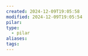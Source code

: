 ```yaml
---
created: 2024-12-09T19:05:58
modified: 2024-12-09T19:05:54
pilar: 
type:
  - pilar
aliases: 
tags:
---
```

